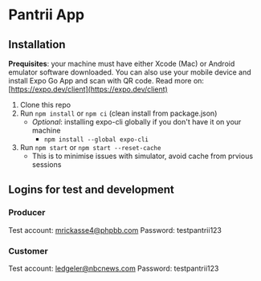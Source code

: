 # Pantrii App

## Installation

**Prequisites**: your machine must have either Xcode (Mac) or Android emulator software downloaded. You can also use your mobile device and install Expo Go App and scan with QR code. Read more on: [https://expo.dev/client](https://expo.dev/client) 

1. Clone this repo
2. Run `npm install` or `npm ci` (clean install from package.json)
    - _Optional_: installing expo-cli globally if you don't have it on your machine
        - `npm install --global expo-cli`
3. Run `npm start` or `npm start --reset-cache`
    - This is to minimise issues with simulator, avoid cache from prvious sessions
      <!-- 4. The result should look like this:
         ![This is an image] (../assets/images/login-snap-readme.png)-->
        

## Logins for test and development

### Producer
Test account: mrickasse4@phpbb.com
Password: testpantrii123

### Customer
Test account: ledgeler@nbcnews.com
Password: testpantrii123
